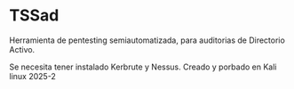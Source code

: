# TSSad
Herramienta de pentesting semiautomatizada, para auditorias de Directorio Activo.

Se necesita tener instalado Kerbrute y Nessus.
Creado y porbado en Kali linux 2025-2
